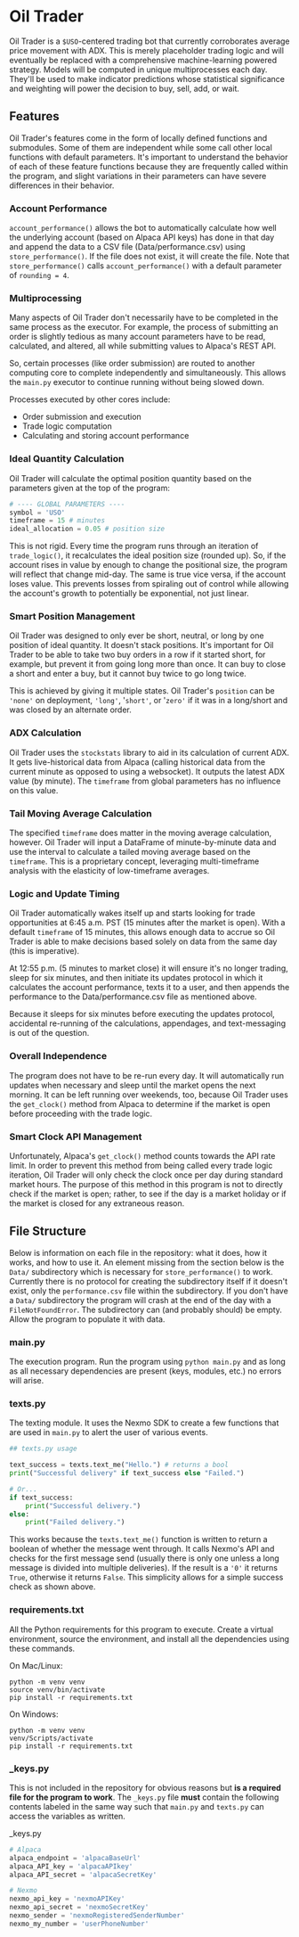 # Oil Trader

Oil Trader is a `$USO`-centered trading bot that currently corroborates average price movement with ADX. This is merely placeholder trading logic and will eventually be replaced with a comprehensive machine-learning powered strategy. Models will be computed in unique multiprocesses each day. They'll be used to make indicator predictions whose statistical significance and weighting will power the decision to buy, sell, add, or wait.

## Features

Oil Trader's features come in the form of locally defined functions and submodules. Some of them are independent while some call other local functions with default parameters. It's important to understand the behavior of each of these feature functions because they are frequently called within the program, and slight variations in their parameters can have severe differences in their behavior.

### Account Performance

`account_performance()` allows the bot to automatically calculate how well the underlying account (based on Alpaca API keys) has done in that day and append the data to a CSV file (Data/performance.csv) using `store_performance()`. If the file does not exist, it will create the file. Note that `store_performance()` calls `account_performance()` with a default parameter of `rounding = 4`. 

### Multiprocessing

Many aspects of Oil Trader don't necessarily have to be completed in the same process as the executor. For example, the process of submitting an order is slightly tedious as many account parameters have to be read, calculated, and altered, all while submitting values to Alpaca's REST API. 

So, certain processes (like order submission) are routed to another computing core to complete independently and simultaneously. This allows the `main.py` executor to continue running without being slowed down. 

Processes executed by other cores include:
- Order submission and execution
- Trade logic computation
- Calculating and storing account performance

### Ideal Quantity Calculation

Oil Trader will calculate the optimal position quantity based on the parameters given at the top of the program:

```python
# ---- GLOBAL PARAMETERS ----
symbol = 'USO'
timeframe = 15 # minutes
ideal_allocation = 0.05 # position size
```

This is not rigid. Every time the program runs through an iteration of `trade_logic()`, it recalculates the ideal position size (rounded up). So, if the account rises in value by enough to change the positional size, the program will reflect that change mid-day. The same is true vice versa, if the account loses value. This prevents losses from spiraling out of control while allowing the account's growth to potentially be exponential, not just linear.

### Smart Position Management

Oil Trader was designed to only ever be short, neutral, or long by one position of ideal quantity. It doesn't stack positions. It's important for Oil Trader to be able to take two buy orders in a row if it started short, for example, but prevent it from going long more than once. It can buy to close a short and enter a buy, but it cannot buy twice to go long twice.

This is achieved by giving it multiple states. Oil Trader's `position` can be `'none'` on deployment, `'long'`, '`short'`, or '`zero'` if it was in a long/short and was closed by an alternate order.

### ADX Calculation

Oil Trader uses the `stockstats` library to aid in its calculation of current ADX. It gets live-historical data from Alpaca (calling historical data from the current minute as opposed to using a websocket). It outputs the latest ADX value (by minute). The `timeframe` from global parameters has no influence on this value.

### Tail Moving Average Calculation

The specified `timeframe` does matter in the moving average calculation, however. Oil Trader will input a DataFrame of minute-by-minute data and use the interval to calculate a tailed moving average based on the `timeframe`. This is a proprietary concept, leveraging multi-timeframe analysis with the elasticity of low-timeframe averages. 

### Logic and Update Timing

Oil Trader automatically wakes itself up and starts looking for trade opportunities at 6:45 a.m. PST (15 minutes after the market is open). With a default `timeframe` of 15 minutes, this allows enough data to accrue so Oil Trader is able to make decisions based solely on data from the same day (this is imperative). 

At 12:55 p.m. (5 minutes to market close) it will ensure it's no longer trading, sleep for six minutes, and then initiate its updates protocol in which it calculates the account performance, texts it to a user, and then appends the performance to the Data/performance.csv file as mentioned above. 

Because it sleeps for six minutes before executing the updates protocol, accidental re-running of the calculations, appendages, and text-messaging is out of the question. 

### Overall Independence

The program does not have to be re-run every day. It will automatically run updates when necessary and sleep until the market opens the next morning. It can be left running over weekends, too, because Oil Trader uses the `get_clock()` method from Alpaca to determine if the market is open before proceeding with the trade logic. 

### Smart Clock API Management

Unfortunately, Alpaca's `get_clock()` method counts towards the API rate limit. In order to prevent this method from being called every trade logic iteration, Oil Trader will only check the clock once per day during standard market hours. The purpose of this method in this program is not to directly check if the market is open; rather, to see if the day is a market holiday or if the market is closed for any extraneous reason. 

## File Structure

Below is information on each file in the repository: what it does, how it works, and how to use it. An element missing from the section below is the `Data/` subdirectory which is necessary for `store_performance()` to work. Currently there is no protocol for creating the subdirectory itself if it doesn't exist, only the `performance.csv` file within the subdirectory. If you don't have a `Data/` subdirectory the program will crash at the end of the day with a `FileNotFoundError`. The subdirectory can (and probably should) be empty. Allow the program to populate it with data.

### main.py

The execution program. Run the program using `python main.py` and as long as all necessary dependencies are present (keys, modules, etc.) no errors will arise. 

### texts.py

The texting module. It uses the Nexmo SDK to create a few functions that are used in `main.py` to alert the user of various events. 

```python
## texts.py usage 

text_success = texts.text_me("Hello.") # returns a bool
print("Successful delivery" if text_success else "Failed.")

# Or...
if text_success:
    print("Successful delivery.")
else:
    print("Failed delivery.")
```

This works because the `texts.text_me()` function is written to return a boolean of whether the message went through. It calls Nexmo's API and checks for the first message send (usually there is only one unless a long message is divided into multiple deliveries). If the result is a `'0'` it returns `True`, otherwise it returns `False`. This simplicity allows for a simple success check as shown above.

### requirements.txt

All the Python requirements for this program to execute. Create a virtual environment, source the environment, and install all the dependencies using these commands. 

On Mac/Linux:
```shell
python -m venv venv
source venv/bin/activate
pip install -r requirements.txt
```

On Windows:
```shell
python -m venv venv
venv/Scripts/activate
pip install -r requirements.txt
```

### _keys.py

This is not included in the repository for obvious reasons but **is a required file for the program to work**. The `_keys.py` file **must** contain the following contents labeled in the same way such that `main.py` and `texts.py` can access the variables as written.

_keys.py
```python
# Alpaca
alpaca_endpoint = 'alpacaBaseUrl'
alpaca_API_key = 'alpacaAPIkey'
alpaca_API_secret = 'alpacaSecretKey'

# Nexmo
nexmo_api_key = 'nexmoAPIKey'
nexmo_api_secret = 'nexmoSecretKey'
nexmo_sender = 'nexmoRegisteredSenderNumber'
nexmo_my_number = 'userPhoneNumber'
```